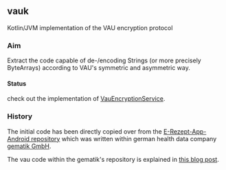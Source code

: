 ## vauk

Kotlin/JVM implementation of the VAU encryption protocol

### Aim

Extract the code capable of de-/encoding Strings (or more precisely ByteArrays) according to VAU's symmetric and asymmetric way.

#### Status

check out the implementation of [VauEncryptionService](https://github.com/simon-void/vauk/blob/master/src/main/kotlin/VauEncryptionService.kt).

### History

The initial code has been directly copied over from the [E-Rezept-App-Android repository](https://github.com/gematik/E-Rezept-App-Android/tree/master/common/src/commonMain/kotlin/de/gematik/ti/erp/app/vau)
which was written within german health data company [gematik GmbH](https://www.gematik.de/).

The vau code within the gematik's repository is explained in [this blog post](https://code.gematik.de/tech/2022/10/12/ecies-vau.html).